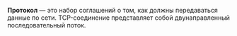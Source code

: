 **Протокол** — это набор соглашений о том, как должны передаваться данные по сети.
TCP-соединение представляет собой двунаправленный последовательный поток.